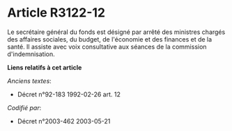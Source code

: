# Article R3122-12

Le secrétaire général du fonds est désigné par arrêté des ministres chargés des affaires sociales, du budget, de l'économie
et des finances et de la santé. Il assiste avec voix consultative aux séances de la commission d'indemnisation.

**Liens relatifs à cet article**

_Anciens textes_:

  - Décret n°92-183 1992-02-26 art. 12

_Codifié par_:

  - Décret n°2003-462 2003-05-21
